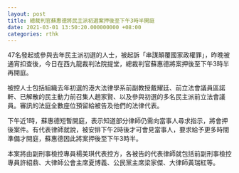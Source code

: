 ```yaml
---
layout: post
title: 總裁判官蘇惠德將民主派初選案押後至下午3時半開庭
date: 2021-03-01 13:50:20.000000000 +08:00
categories: rthk
---
```


47名發起或參與去年民主派初選的人士，被起訴「串謀顛覆國家政權罪」，昨晚被通宵扣查後，今日在西九龍裁判法院提堂，總裁判官蘇惠德將案押後至下午3時半再開庭。

被控人士包括組織去年初選的港大法律學系前副教授戴耀廷、前立法會議員區諾軒、已解散的民主動力前召集人趙家賢、以及參與初選的多名民主派前立法會議員。審訊的法庭全數座位預留給被告及他們的法律代表。

下午近1時，蘇惠德短暫開庭，表示知道部分律師仍需向當事人尋求指示，將會押後案件。有代表律師就說，被安排下午2時後才可會見當事人，要求給予更多時間準備才開庭，蘇惠德因此將案押後至下午3時半。

本案將由副刑事檢控專員楊美琪代表控方，各被告的代表律師就包括前副刑事檢控專員許紹鼎、大律師公會主席夏博義、公民黨主席梁家傑、大律師黃瑞紅等。
